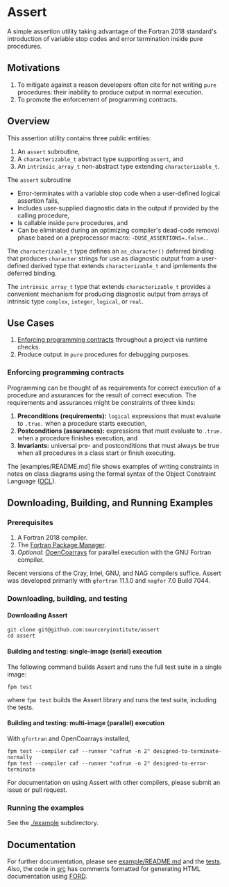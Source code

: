 Assert
======

A simple assertion utility taking advantage of the Fortran 2018 standard's introduction of variable stop codes
and error termination inside pure procedures.

Motivations
-----------
1. To mitigate against a reason developers often cite for not writing `pure` procedures: their inability to produce output in normal execution.
2. To promote the enforcement of programming contracts.

Overview
--------
This assertion utility contains three public entities:

1. An `assert` subroutine,
2. A `characterizable_t` abstract type supporting `assert`, and
3. An `intrinsic_array_t` non-abstract type extending `characterizable_t`.

The `assert` subroutine

* Error-terminates with a variable stop code when a user-defined logical assertion fails,
* Includes user-supplied diagnostic data in the output if provided by the calling procedure,
* Is callable inside `pure` procedures, and
* Can be eliminated during an optimizing compiler's dead-code removal phase based on a preprocessor macro: `-DUSE_ASSERTIONS=.false.`.

The `characterizable_t` type defines an `as_character()` deferred binding that produces `character` strings for use as diagnostic output from a user-defined derived type that extends  `characterizable_t` and ipmlements the deferred binding.

The `intrinsic_array_t` type that extends `characterizable_t` provides a convenient mechanism for producing diagnostic output from arrays of intrinsic type `complex`, `integer`, `logical`, or `real`.

Use Cases
---------
1. [Enforcing programming contracts] throughout a project via runtime checks.
2. Produce output in `pure` procedures for debugging purposes.

### Enforcing programming contracts
Programming can be thought of as requirements for correct execution of a procedure and assurances for the result of correct execution.
The requirements and assurances might be constraints of three kinds:

1. **Preconditions (requirements):** `logical` expressions that must evaluate to `.true.` when a procedure starts execution,
2. **Postconditions (assurances):** expressions that must evaluate to `.true.` when a procedure finishes execution, and
3. **Invariants:** universal pre- and postconditions that must always be true when all procedures in a class start or finish executing.

The [examples/README.md] file shows examples of writing constraints in notes on class diagrams using the formal syntax of the Object Constraint Language ([OCL]).

Downloading, Building, and Running Examples
-------------------------------------------

### Prerequisites
1. A Fortran 2018 compiler.
2. The [Fortran Package Manager].
3. _Optional_: [OpenCoarrays] for parallel execution with the GNU Fortran compiler.

Recent versions of the Cray, Intel, GNU, and NAG compilers suffice.  Assert was developed primarily with `gfortran` 11.1.0 and `nagfor` 7.0 Build 7044.

### Downloading, building, and testing

#### Downloading Assert
```
git clone git@github.com:sourceryinstitute/assert
cd assert
```

#### Building and testing: single-image (serial) execution
The following command builds Assert and runs the full test suite in a single image:
```
fpm test
```
where `fpm test` builds the Assert library and runs the test suite, including the tests.

#### Building and testing: multi-image (parallel) execution
With `gfortran` and OpenCoarrays installed,
```
fpm test --compiler caf --runner "cafrun -n 2" designed-to-terminate-normally
fpm test --compiler caf --runner "cafrun -n 2" designed-to-error-terminate
```

For documentation on using Assert with other compilers, please submit an issue or pull request.  

### Running the examples
See the [./example](./example) subdirectory.

Documentation
-------------
For further documentation, please see [example/README.md] and the [tests].  Also, the code in [src] has comments formatted for generating HTML documentation using [FORD].

[Hyperlinks]:#
[OpenCoarrays]: https://github.com/sourceryinstitute/opencoarrays
[Enforcing programming contracts]: #enforcing-programming-contracts
[Single-image execution]: #single-image-execution
[example/README.md]: ./example/README.md
[tests]: ./tests
[src]: ./src
[FORD]: https://github.com/Fortran-FOSS-Programmers/ford
[Fortran Package Manager]: https://github.com/fortran-lang/fpm
[OCL]: https://en.wikipedia.org/wiki/Object_Constraint_Language
